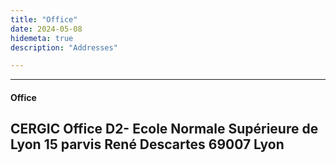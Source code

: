 ```yaml
---
title: "Office"
date: 2024-05-08
hidemeta: true
description: "Addresses"

---
```


---

#### Office

CERGIC Office D2- 
Ecole Normale Supérieure de Lyon
15 parvis René Descartes
69007 Lyon
---



